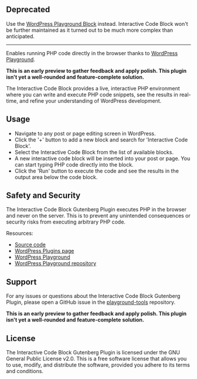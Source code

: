 ## Deprecated

Use the [WordPress Playground Block](https://github.com/WordPress/playground-tools/tree/trunk/packages/wordpress-playground-block) instead. Interactive Code Block won't be further maintained as it turned out to be much more complex than anticipated.

----


Enables running PHP code directly in the browser thanks to [WordPress Playground](https://github.com/WordPress/wordpress-playground).

**This is an early preview to gather feedback and apply polish. This plugin isn't yet a well-rounded and feature-complete solution.**

The Interactive Code Block provides a live, interactive PHP environment where you can write and execute PHP code snippets, see the results in real-time, and refine your understanding of WordPress development.

## Usage

-   Navigate to any post or page editing screen in WordPress.
-   Click the '+' button to add a new block and search for 'Interactive Code Block'.
-   Select the Interactive Code Block from the list of available blocks.
-   A new interactive code block will be inserted into your post or page. You can start typing PHP code directly into the block.
-   Click the 'Run' button to execute the code and see the results in the output area below the code block.

## Safety and Security

The Interactive Code Block Gutenberg Plugin executes PHP in the browser and never on the server. This is to prevent any unintended consequences or security risks from executing arbitrary PHP code.

Resources:

-   [Source code](https://github.com/WordPress/playground-tools/tree/trunk/packages/interactive-code-block)
-   [WordPress Plugins page](https://wordpress.org/plugins/interactive-code-block/)
-   [WordPress Playground](https://developer.wordpress.org/playground)
-   [WordPress Playground repository](https://wordpress.github.io/wordpress-playground/)

## Support

For any issues or questions about the Interactive Code Block Gutenberg Plugin, please open a GitHub issue in the [playground-tools](https://github.com/WordPress/playground-tools) repository.

**This is an early preview to gather feedback and apply polish. This plugin isn't yet a well-rounded and feature-complete solution.**

## License

The Interactive Code Block Gutenberg Plugin is licensed under the GNU General Public License v2.0. This is a free software license that allows you to use, modify, and distribute the software, provided you adhere to its terms and conditions.
